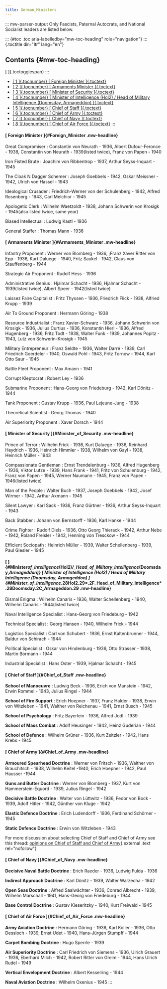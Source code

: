 ```yaml
---
title: German_Ministers
---
```


::: mw-parser-output
Only Fascists, Paternal Autocrats, and National Socialist leaders are
listed below.

::: {#toc .toc aria-labelledby="mw-toc-heading" role="navigation"}
::: {.toctitle dir="ltr" lang="en"}

## Contents {#mw-toc-heading}

[ ]{.toctogglespan}
:::

- [[ 1 ]{.tocnumber} [ Foreign Minister
  ]{.toctext}](#Foreign_Minister)
- [[ 2 ]{.tocnumber} [ Armaments Minister
  ]{.toctext}](#Armaments_Minister)
- [[ 3 ]{.tocnumber} [ Minister of Security
  ]{.toctext}](#Minister_of_Security)
- [[ 4 ]{.tocnumber} [ Minister of Intelligence (HoI2) / Head of
  Military Intelligence (Doomsday, Armageddon)
  ]{.toctext}](#Minister_of_Intelligence_.28HoI2.29_.2F_Head_of_Military_Intelligence_.28Doomsday.2C_Armageddon.29)
- [[ 5 ]{.tocnumber} [ Chief of Staff ]{.toctext}](#Chief_of_Staff)
- [[ 6 ]{.tocnumber} [ Chief of Army ]{.toctext}](#Chief_of_Army)
- [[ 7 ]{.tocnumber} [ Chief of Navy ]{.toctext}](#Chief_of_Navy)
- [[ 8 ]{.tocnumber} [ Chief of Air Force
  ]{.toctext}](#Chief_of_Air_Force)
  :::

#### [ Foreign Minister ]{#Foreign_Minister .mw-headline}

Great Compromiser
: Constantin von Neurath - 1936, Albert Dufour-Feronce - 1938,
Constantin von Neurath - 1939(listed twice), Franz von Papen - 1940

Iron Fisted Brute
: Joachim von Ribbentrop - 1937, Arthur Seyss-Inquart - 1945

The Cloak N Dagger Schemer
: Joseph Goebbels - 1942, Oskar Meissner - 1942, Ulrich von Hassel -
1943

Ideological Crusader
: Friedrich-Werner von der Schulenberg - 1942, Alfred Rosenberg -
1943, Carl Melchior - 1945

Apologetic Clerk
: Wilhelm Waetzoldt - 1938, Johann Schwerin von Krosigk - 1945(also
listed twice, same year)

Biased Intellectual
: Ludwig Kastl - 1936

General Staffer
: Thomas Mann - 1936

#### [ Armaments Minister ]{#Armaments_Minister .mw-headline}

Infantry Proponent
: Werner von Blomberg - 1936, ;Franz Xaver Ritter von Epp - 1936, Kurt
Daluege - 1940, Fritz Saukel - 1942, Claus von Stauffenberg - 1944

Strategic Air Proponent
: Rudolf Hess - 1936

Administrative Genius
: Hjalmar Schacht - 1936, Hjalmar Schacht - 1939(listed twice), Albert
Speer - 1942(listed twice)

Laissez Faire Capitalist
: Fritz Thyssen - 1936, Friedrich Flick - 1938, Alfried Krupp - 1939

Air To Ground Proponent
: Hermann Göring - 1938

Resource Industrialist
: Franz Xavier-Schwarz - 1936, Johann Schwerin von Krosigk - 1936,
Julius Curtius - 1936, Konstantin Hierl - 1936, Alfred Hugenberg -
1936, Fritz Todt - 1938, Walter Funk - 1939, Johannes Popitz - 1943,
Lutz von Schwerin-Krosigk - 1945

Military Entrepreneur
: Franz Seldte - 1936, Walter Darré - 1939, Carl Friedrich Goerdeler -
1940, Oswald Pohl - 1943, Fritz Tornow - 1944, Karl Otto Saur - 1945

Battle Fleet Proponent
: Max Amann - 1941

Corrupt Kleptocrat
: Robert Ley - 1936

Submarine Proponent
: Hans-Georg von Friedeburg - 1942, Karl Dönitz - 1944

Tank Proponent
: Gustav Krupp - 1936, Paul Lejeune-Jung - 1938

Theoretical Scientist
: Georg Thomas - 1940

Air Superiority Proponent
: Xaver Dorsch - 1944

#### [ Minister of Security ]{#Minister_of_Security .mw-headline}

Prince of Terror
: Wilhelm Frick - 1936, Kurt Daluege - 1936, Reinhard Heydrich - 1936,
Heinrich Himmler - 1938, Wilhelm von Gayl - 1938, Heinrich Müller -
1943

Compassionate Gentleman
: Ernst Trendelenburg - 1936, Alfred Hugenberg - 1936, Viktor Lutze -
1939, Hans Frank - 1941, Fritz von Schulenburg - 1942, Franz von
Papen - 1945, Werner Naumann - 1945, Franz von Papen - 1946(listed
twice)

Man of the People
: Walter Buch - 1937, Joseph Goebbels - 1942, Josef Wirmer - 1942,
Arthur Axmann - 1945

Silent Lawyer
: Karl Sack - 1936, Franz Gürtner - 1936, Arthur Seyss-Inquart - 1943

Back Stabber
: Johann von Bernstorff - 1936, Karl Hanke - 1944

Crime Fighter
: Rudolf Diels - 1936, Otto Georg Thierack - 1942, Arthur Nebe - 1942,
Roland Freisler - 1942, Henning von Tresckow - 1944

Efficient Sociopath
: Heinrich Müller - 1939, Walter Schellenberg - 1939, Paul Giesler -
1945

#### [ ]{#Minister*of_Intelligence*(HoI2)_/\_Head_of_Military_Intelligence_(Doomsday,_Armageddon)} [ Minister of Intelligence (HoI2) / Head of Military Intelligence (Doomsday, Armageddon) ]{#Minister_of_Intelligence_.28HoI2.29*.2F_Head_of_Military_Intelligence*.28Doomsday.2C_Armageddon.29 .mw-headline}

Dismal Enigma
: Wilhelm Canaris - 1936, Walter Schellenberg - 1940, Wilhelm
Canaris - 1944(listed twice)

Naval Intelligence Specialist
: Hans-Georg von Friedeburg - 1942

Technical Specialist
: Georg Hansen - 1940, Wilhelm Frick - 1944

Logistics Specialist
: Carl von Schubert - 1936, Ernst Kaltenbrunner - 1944, Baldur von
Schirach - 1944

Political Specialist
: Oskar von Hindenburg - 1936, Otto Strasser - 1938, Martin Bormann -
1944

Industrial Specialist
: Hans Oster - 1939, Hjalmar Schacht - 1945

#### [ Chief of Staff ]{#Chief_of_Staff .mw-headline}

**School of Manoeuvre** : Ludwig Beck - 1936, Erich von Manstein - 1942,
Erwin Rommel - 1943, Julius Ringel - 1944

**School of Fire Support** : Erich Hoepner - 1937, Franz Halder - 1938,
Erwin von Witzleben - 1941, Walther von Reichenau - 1941, Ernst Busch -
1945

**School of Psychology** : Fritz Bayerlein - 1936, Alfred Jodl - 1939

**School of Mass Combat** : Adolf Heusinger - 1942, Heinz Guderian -
1944

**School of Defence** : Wilhelm Grüner - 1936, Kurt Zeitzler - 1942,
Hans Krebs - 1945

#### [ Chief of Army ]{#Chief_of_Army .mw-headline}

**Armoured Spearhead Doctrine** : Werner von Fritsch - 1936, Walther von
Brauchitsch - 1938, Wilhelm Keitel -1940, Erich Hoepner - 1942, Paul
Hausser -1944

**Guns and Butter Doctrine** : Werner von Blomberg - 1937, Kurt von
Hammerstein-Equord - 1939, Julius Ringel - 1942

**Decisive Battle Doctrine** : Walter von Lüttwitz - 1936, Fedor von
Bock - 1939, Adolf Hitler - 1942, Günther von Kluge - 1942

**Elastic Defence Doctrine** : Erich Ludendorff - 1936, Ferdinand
Schörner - 1945

**Static Defence Doctrine** : Erwin von Witzleben - 1943

For more discussion about selecting Chief of Staff and Chief of Army see
this thread: [opinions on Chief of Staff and Chief of
Army](http://forum.paradoxplaza.com/forum/showthread.php?t=369528){.external
.text rel="nofollow"}

#### [ Chief of Navy ]{#Chief_of_Navy .mw-headline}

**Decisive Naval Battle Doctrine** : Erich Raeder - 1936, Ludwig Fulda -
1936

**Indirect Approach Doctrine** : Karl Dönitz - 1939, Walter Warzecha -
1942

**Open Seas Doctrine** : Alfred Saalwächter - 1936, Conrad Albrecht -
1939, Wilhelm Marschall - 1941, Hans-Georg von Friedeburg - 1944

**Base Control Doctrine** : Gustav Kieseritzky - 1940, Kurt Freiwald -
1945

#### [ Chief of Air Force ]{#Chief_of_Air_Force .mw-headline}

**Army Aviation Doctrine** : Hermann Göring - 1936, Karl Koller - 1936,
Otto Dessloch - 1939, Ernst Udet - 1940, Hans-Jürgen Stumpff - 1944

**Carpet Bombing Doctrine** : Hugo Sperrle - 1939

**Air Superiority Doctrine** : Carl Friedrich von Siemens - 1936, Ulrich
Grauert - 1936, Eberhard Milch - 1942, Robert Ritter von Greim - 1944,
Hans Ulrich Rudel - 1949

**Vertical Envelopment Doctrine** : Albert Kesselring - 1944

**Naval Aviation Doctrine** : Wilhelm Oxenius - 1945
:::

